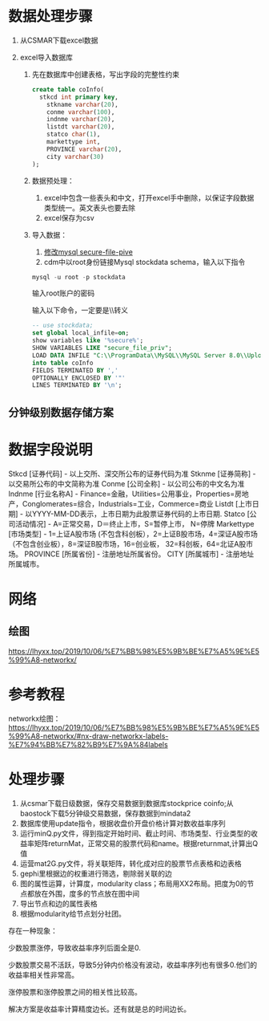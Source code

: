 # 数据处理步骤

1. 从CSMAR下载excel数据

2. excel导入数据库

   1. 先在数据库中创建表格，写出字段的完整性约束

      ~~~sql
      create table coInfo(
      	stkcd int primary key,
          stkname varchar(20),
          conme varchar(100),
          indnme varchar(20),
          listdt varchar(20),
          statco char(1),
          markettype int,
          PROVINCE varchar(20),
          city varchar(30)
      );
      ~~~

   2. 数据预处理：

      1. excel中包含一些表头和中文，打开excel手中删除，以保证字段数据类型统一。英文表头也要去除
      2. excel保存为csv

   3. 导入数据：

      1. [修改mysql secure-file-pive](https://icode.best/i/42060943545434)
      2. cdm中以root身份链接Mysql stockdata schema，输入以下指令

      ~~~powershell
      mysql -u root -p stockdata
      ~~~

      输入root账户的密码

      输入以下命令，一定要是\\\\转义

      ~~~sql
      -- use stockdata;
      set global local_infile=on;
      show variables like '%secure%';
      SHOW VARIABLES LIKE "secure_file_priv";
      LOAD DATA INFILE "C:\\ProgramData\\MySQL\\MySQL Server 8.0\\Uploads\\coInfo.csv"
      into table coInfo
      FIELDS TERMINATED BY ',' 
      OPTIONALLY ENCLOSED BY '"' 
      LINES TERMINATED BY '\n';
      ~~~

## 分钟级别数据存储方案

  

# 数据字段说明

Stkcd [证券代码] - 以上交所、深交所公布的证券代码为准
Stknme [证券简称] - 以交易所公布的中文简称为准
Conme [公司全称] - 以公司公布的中文名为准
Indnme [行业名称A] - Finance=金融，Utilities=公用事业，Properties=房地产，Conglomerates=综合，Industrials=工业，Commerce=商业
Listdt [上市日期] - 以YYYY-MM-DD表示，上市日期为此股票证券代码的上市日期.
Statco [公司活动情况] - A=正常交易，D＝终止上市，S=暂停上市， N=停牌
Markettype [市场类型] - 1=上证A股市场 (不包含科创板），2=上证B股市场，4=深证A股市场（不包含创业板），8=深证B股市场，16=创业板， 32=科创板，64=北证A股市场。
PROVINCE [所属省份] - 注册地址所属省份。
CITY [所属城市] - 注册地址所属城市。

# 网络



## 绘图

https://lhyxx.top/2019/10/06/%E7%BB%98%E5%9B%BE%E7%A5%9E%E5%99%A8-networkx/

# 参考教程

networkx绘图：https://lhyxx.top/2019/10/06/%E7%BB%98%E5%9B%BE%E7%A5%9E%E5%99%A8-networkx/#nx-draw-networkx-labels-%E7%94%BB%E7%82%B9%E7%9A%84labels	

# 处理步骤

1. 从csmar下载日级数据，保存交易数据到数据库stockprice coinfo;从baostock下载5分钟级交易数据，保存数据到mindata2
2. 数据库使用update指令，根据收盘价开盘价格计算对数收益率序列
3. 运行minQ.py文件，得到指定开始时间、截止时间、市场类型、行业类型的收益率矩阵returnMat，正常交易的股票代码和name。根据returnmat,计算出Q值
4. 运营mat2G.py文件，将关联矩阵，转化成对应的股票节点表格和边表格
5. gephi里根据边的权重进行筛选，剔除弱关联的边
6. 图的属性运算，计算度，modularity class；布局用XX2布局。把度为0的节点都放在外围，度多的节点放在图中间
7. 导出节点和边的属性表格
8. 根据modularity给节点划分社团。



存在一种现象：

少数股票涨停，导致收益率序列后面全是0.

少数股票交易不活跃，导致5分钟内价格没有波动，收益率序列也有很多0.他们的收益率相关性非常高。

涨停股票和涨停股票之间的相关性比较高。



解决方案是收益率计算精度边长。还有就是总的时间边长。